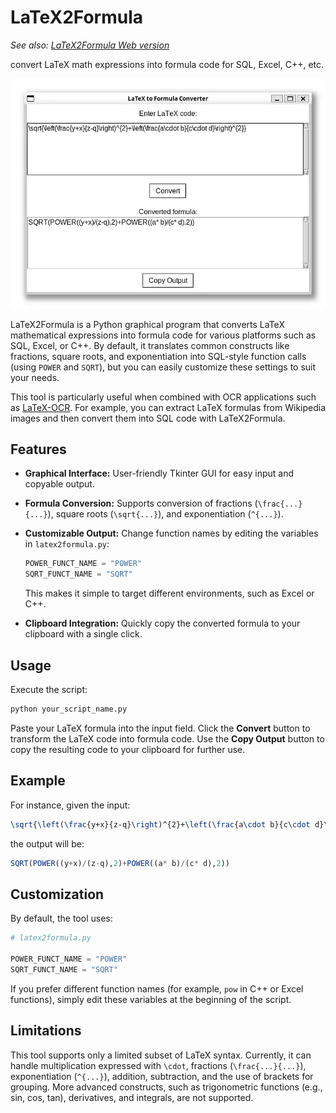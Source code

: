 # LaTeX2Formula

*See also: [LaTeX2Formula Web version](https://github.com/krzsztfwtk/LaTeX2Formula)*

convert LaTeX math expressions into formula code for SQL, Excel, C++, etc.

![LaTeX2Formula](screenshot.webp)

LaTeX2Formula is a Python graphical program that converts LaTeX mathematical expressions into formula code for various platforms such as SQL, Excel, or C++. By default, it translates common constructs like fractions, square roots, and exponentiation into SQL-style function calls (using `POWER` and `SQRT`), but you can easily customize these settings to suit your needs.

This tool is particularly useful when combined with OCR applications such as [LaTeX-OCR](https://github.com/lukas-blecher/LaTeX-OCR). For example, you can extract LaTeX formulas from Wikipedia images and then convert them into SQL code with LaTeX2Formula.

## Features

- **Graphical Interface:** User-friendly Tkinter GUI for easy input and copyable output.
- **Formula Conversion:** Supports conversion of fractions (`\frac{...}{...}`), square roots (`\sqrt{...}`), and exponentiation (`^{...}`).
- **Customizable Output:** Change function names by editing the variables in `latex2formula.py`:
  
  ```python
  POWER_FUNCT_NAME = "POWER"
  SQRT_FUNCT_NAME = "SQRT"
  ```

  This makes it simple to target different environments, such as Excel or C++.
- **Clipboard Integration:** Quickly copy the converted formula to your clipboard with a single click.

## Usage

Execute the script:

```bash
python your_script_name.py
```

Paste your LaTeX formula into the input field. Click the **Convert** button to transform the LaTeX code into formula code. Use the **Copy Output** button to copy the resulting code to your clipboard for further use.

## Example

For instance, given the input:

```latex
\sqrt{\left(\frac{y+x}{z-q}\right)^{2}+\left(\frac{a\cdot b}{c\cdot d}\right)^{2}}
```

the output will be:

```sql
SQRT(POWER((y+x)/(z-q),2)+POWER((a* b)/(c* d),2))
```

## Customization

By default, the tool uses:

```python
# latex2formula.py

POWER_FUNCT_NAME = "POWER"
SQRT_FUNCT_NAME = "SQRT"
```

If you prefer different function names (for example, `pow` in C++ or Excel functions), simply edit these variables at the beginning of the script.

## Limitations

This tool supports only a limited subset of LaTeX syntax. Currently, it can handle multiplication expressed with `\cdot`, fractions (`\frac{...}{...}`), exponentiation (`^{...}`), addition, subtraction, and the use of brackets for grouping. More advanced constructs, such as trigonometric functions (e.g., sin, cos, tan), derivatives, and integrals, are not supported.
